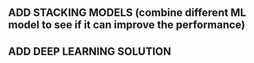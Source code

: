 ## ADD STACKING MODELS (combine different ML model to see if it can improve the performance)

## ADD DEEP LEARNING SOLUTION